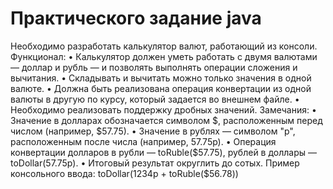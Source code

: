 # Практического задание java
Необходимо разработать калькулятор валют, работающий из консоли.
Функционал:
•	Калькулятор должен уметь работать с двумя валютами — доллар и рубль — и позволять выполнять операции сложения и вычитания.
•	Складывать и вычитать можно только значения в одной валюте.
•	Должна быть реализована операция конвертации из одной валюты в другую по курсу, который задается во внешнем файле.
•	Необходимо реализовать поддержку дробных значений.
Замечания:
•	Значение в долларах обозначается символом $, расположенным перед числом (например, $57.75).
•	Значение в рублях — символом "р", расположенным после числа (например, 57.75р).
•	Операция конвертации долларов в рубли — toRuble($57.75), рублей в доллары — toDollar(57.75р).
•	Итоговый результат округлить до сотых.
Пример консольного ввода:
toDollar(1234р + toRuble($56.78))
